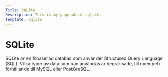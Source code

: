 ```yaml
---
Title: SQLite
Description: This is my page about sqlite.
Template: sqlite
---
```


# SQLite

SQLite är en filbaserad databas som använder Structured Query Language (SQL). Vilka typer av data som kan användas är begränsade, till exempel i förhållande till MySQL eller PostGreSQL.
